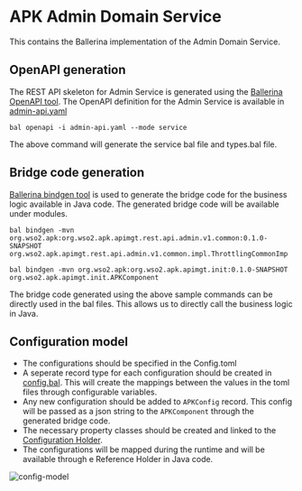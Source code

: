 # APK Admin Domain Service

This contains the Ballerina implementation of the Admin Domain Service.

## OpenAPI generation

The REST API skeleton for Admin Service is generated using the [Ballerina OpenAPI tool](https://lib.ballerina.io/ballerina/openapi/1.2.1). The OpenAPI definition for the Admin Service is available in [admin-api.yaml](/ballerina/modules/admin/resources/admin-api.yaml)

```
bal openapi -i admin-api.yaml --mode service
```

The above command will generate the service bal file and types.bal file.

## Bridge code generation

[Ballerina bindgen tool](https://ballerina.io/learn/java-interoperability-guide/the-bindgen-tool/) is used to generate the bridge code for the business logic available in Java code. The generated bridge code will be available under modules.

```
bal bindgen -mvn org.wso2.apk:org.wso2.apk.apimgt.rest.api.admin.v1.common:0.1.0-SNAPSHOT org.wso2.apk.apimgt.rest.api.admin.v1.common.impl.ThrottlingCommonImp
```

```
bal bindgen -mvn org.wso2.apk:org.wso2.apk.apimgt.init:0.1.0-SNAPSHOT org.wso2.apk.apimgt.init.APKComponent
```

The bridge code generated using the above sample commands can be directly used in the bal files. This allows us to directly call the business logic in Java.

## Configuration model

- The configurations should be specified in the Config.toml
- A seperate record type for each configuration should be created in [config.bal](/ballerina/modules/admin/config.bal). This will create the mappings between the values in the toml files through configurable variables.
- Any new configuration should be added to `APKConfig` record. This config will be passed as a json string to the `APKComponent` through the generated bridge code.
- The necessary property classes should be created and linked to the [Configuration Holder](../../../common-java-libs/org.wso2.apk.apimgt.impl/src/main/java/org/wso2/apk/apimgt/impl/ConfigurationHolder.java).
- The configurations will be mapped during the runtime and will be available through e Reference Holder in Java code.



![config-model](/ballerina/modules/admin/resources/apkconf.png)

